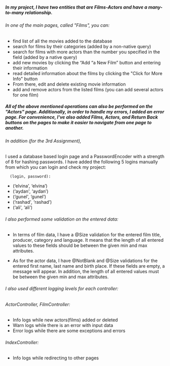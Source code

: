 ##### In my project, I have two entities that are Films-Actors and have a many-to-many relationship. 
###### In one of the main pages, called "Films", you can:

* find list of all the movies added to the database
* search for films by their categories (added by a non-native query) 
* search for films with more actors than the number you specified in the field (added by a native query)
* add new movies by clicking the “Add “a New Film” button and entering their information
* read detailed information about the films by clicking the "Click for More Info" button
* From there, edit and delete existing movie information
* add and remove actors from the listed films (you can add  several actors for one film)

##### All of the above mentioned operations can also be performed on the "Actors" page. Additionally, in order to handle my errors, I added an error page. For convenience, I've also added Films, Actors, and Return  Back buttons on the pages to make it easier to navigate from one page to another.





###### In addition (for the 3rd Assignment),
I used a database based login page and a PasswordEncoder with a strength of 8 for hashing passwords. I have added the following 5 logins manually from which you can login and check my project:

      (login, password):

* (‘elvina', ‘elvina’)
* (‘aydan', ‘aydan’)
* (‘gunel', ‘gunel’)
* (‘rashad', ‘rashad’)
* (‘ali', ‘ali’)


###### I also performed some validation on the entered data:

* In terms of film data, I have a @Size validation for the entered film title, producer, category and language. It means that the length of all entered values to these fields should be between the given min and max attributes.

* As for the actor data, I have @NotBlank and @Size validations for the entered first name, last name and birth place. If these fields are empty, a message will appear. In addition, the length of all entered values must be between the given min and max attributes.



###### I also used different logging levels for each controller:
###### ActorController, FilmController:
* Info logs while new actors(films) added or deleted
* Warn logs while there is an error with input data
* Error logs while there are some exceptions and errors

###### IndexController:
* Info logs while redirecting to other pages
